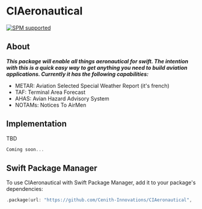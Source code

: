 # CIAeronautical
[![SPM supported](https://img.shields.io/badge/SPM-supported-brightgreen.svg?style=flat)](https://swift.org/package-manager)

## About
***This package will enable all things aeronautical for swift. The intention with this is a quick easy way to get anything you need to build aviation applications. Currently it has the following capabilities:***
* METAR: Aviation Selected Special Weather Report (it's french)
* TAF: Terminal Area Forecast
* AHAS: Avian Hazard Advisory System
* NOTAMs: Notices To AirMen  

## Implementation

TBD

```swift
Coming soon...
```

## Swift Package Manager
To use CIAeronautical with Swift Package Manager, add it to your package's dependencies: 
```swift
.package(url: "https://github.com/Cenith-Innovations/CIAeronautical", .upToNextMajor(from: "1.0.0")),
```



